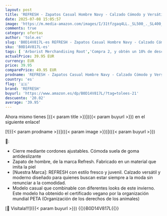 ```yaml
---
layout: post
title: 'REFRESH - Zapatos Casual Hombre Navy - Calzado Cómodo y Versátil - Moda Casual - Modelo 17218603  Talla 41 '
date: 2025-07-08 15:05:57
image: 'https://m.media-amazon.com/images/I/31tfzgaq4LL._SL500_._SL400_.jpg'
comments: true
category: ofertas
author: 'tole.es'
slug: 'B0D14V817L-es REFRESH - Zapatos Casual Hombre Navy - Calzado Cómodo y...'
sku: 'B0D14V817L-es'
tags: [ 'Arborist Merchandising Root','Compra 2, y obtén un 10% de descuento','Compra 2, y obtén un 10% de descuento_Shoes2','Moda','Moda Hombre','Self Service','Special Features Stores','Zapatillas casual para hombre','Zapatillas deportivas y de moda para hombre','Zapatos para hombre','c8538d25-3af9-48d3-aeff-5f3ce5572a36_0','c8538d25-3af9-48d3-aeff-5f3ce5572a36_6301','refresh','zapatos','🇪🇸', ]
actualPrice: 39.95 EUR
currency: EUR
price: 39.95
comparePrice: 49.95 EUR
prodname: 'REFRESH - Zapatos Casual Hombre Navy - Calzado Cómodo y Versátil - Moda Casual - Modelo 17218603  Talla 41 '
country: 'es'
flag: '🇪🇸'
brand: 'REFRESH'
buyurl: 'https://www.amazon.es/dp/B0D14V817L/?tag=tolees-21'
descuento: '20.02'
average: '39.95'
---
```


Ahora mismo tienes [{{< param title >}}]({{< param buyurl >}}) en el siguiente enlace!

[![{{< param prodname >}}]({{< param image >}})]({{< param buyurl >}})

🔎:

- Cierre mediante cordones ajustables. Cómoda suela de goma antideslizante
- Zapato de hombre, de la marca Refresh. Fabricado en un material que imita la piel
- [Nuestra Marca]: REFRESH con estilo fresco y juvenil. Calzado versátil y moderno diseñado para quienes buscan estar siempre a la moda sin renunciar a la comodidad.
- Modelo casual que combinable con diferentes looks de este invierno. Este modelo ha obtenido el certificado vegano por la organización mundial PETA (Organización de los derechos de los animales)

[🛒 Visítala!!!]({{< param buyurl >}})
{{<world>}}B0D14V817L{{</world>}}
